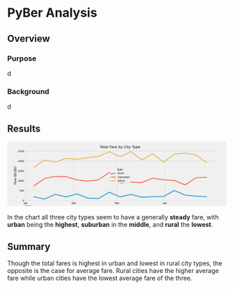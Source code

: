 # PyBer Analysis

## Overview

### Purpose
d

### Background
d

## Results

![PyBer fare summary](PyBer_fare_summary.png)

In the chart all three city types seem to have a generally **steady** fare, with **urban** being the **highest**, **suburban** in the **middle**, and **rural** the **lowest**.

## Summary
Though the total fares is highest in urban and lowest in rural city types, the opposite is the case for average fare. Rural cities have the higher average fare while urban cities have the lowest average fare of the three.
